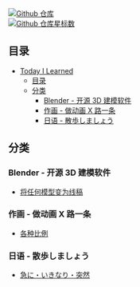 <div class="sheild-card">
  <div>
    <a href="https://github.com/maodaisuki/til">
      <img src="https://img.shields.io/badge/Github-%E4%BB%93%E5%BA%93-green" alt="Github 仓库"/>
    </a>
  </div>
  <div>
    <a href="https://github.com/maodaisuki/til">
      <img src="https://img.shields.io/github/stars/maodaisuki/til" alt="Github 仓库星标数"/>
    </a>
  </div>
</div>

## 目录

- [Today I Learned](#today-i-learned)
  - [目录](#目录)
  - [分类](#分类)
    * [Blender - 开源 3D 建模软件](#blender)
    * [作画 - 做动画 X 路一条](#sakuga)
    * [日语 - 散歩しましょう](#nihongo)

## 分类

<h3 id='blender'>Blender - 开源 3D 建模软件</h3>

- [将任何模型变为线稿](blender/blender-line.md)

<h3 id='sakuga'>作画 - 做动画 X 路一条</h3>

* [各种比例](sakuga/sakuga-ratio.md)

<h3 id='nihongo'>日语 - 散歩しましょう</h3>

* [急に・いきなり・突然](nihongo/kyuuni.md)

